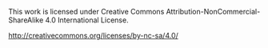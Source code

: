 This work is licensed under Creative Commons Attribution-NonCommercial-ShareAlike 4.0 International License.

http://creativecommons.org/licenses/by-nc-sa/4.0/